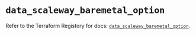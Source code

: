 # `data_scaleway_baremetal_option`

Refer to the Terraform Registory for docs: [`data_scaleway_baremetal_option`](https://registry.terraform.io/providers/scaleway/scaleway/2.18.0/docs/data-sources/baremetal_option).
